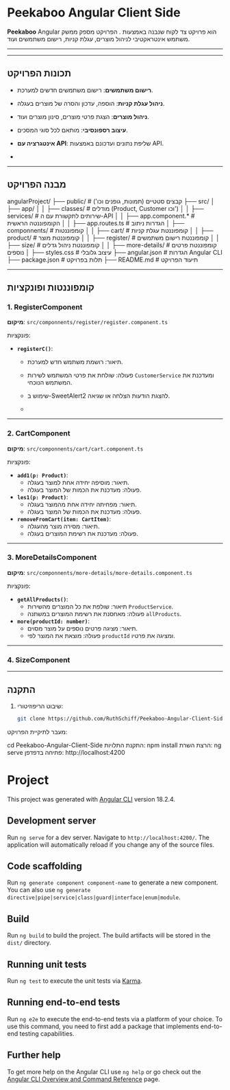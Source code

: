 # Peekaboo Angular Client Side

**Peekaboo**  Angular הוא פרויקט צד לקוח שנבנה באמצעות .
הפרויקט מספק ממשק משתמש אינטראקטיבי לניהול מוצרים, עגלת קניות, רישום משתמשים ועוד.

---



---

## תכונות הפרויקט

- **רישום משתמשים**: רישום משתמשים חדשים למערכת.
- **ניהול עגלת קניות**: הוספה, עדכון והסרה של מוצרים בעגלה.
- **ניהול מוצרים**: הצגת פרטי מוצרים, סינון מוצרים ועוד.
- **עיצוב רספונסיבי**: מותאם לכל סוגי המסכים.
- **אינטגרציה עם API**: שליפת נתונים ועדכונם באמצעות API.

- 

---

## מבנה הפרויקט

angularProject/ ├── public/ # קבצים סטטיים (תמונות, גופנים וכו') ├── src/ │ ├── app/ │ │ ├── classes/ # מודלים (Product, Customer וכו') │ │ ├── services/ # שירותים לתקשורת עם ה-API │ │ ├── app.component.* # הקומפוננטה הראשית │ │ ├── app.routes.ts # הגדרות ניתוב │ ├── componnents/ # קומפוננטות │ │ ├── cart/ # קומפוננטת עגלת קניות │ │ ├── product/ # קומפוננטת מוצר │ │ ├── register/ # קומפוננטת רישום משתמשים │ │ ├── size/ # קומפוננטת ניהול גדלים │ │ ├── more-details/ # קומפוננטת פרטים נוספים │ ├── styles.css # עיצוב גלובלי ├── angular.json # הגדרות Angular CLI ├── package.json # תלות בפרויקט ├── README.md # תיעוד הפרויקט






---

## קומפוננטות ופונקציות

### 1. **RegisterComponent**
**מיקום**: `src/componnents/register/register.component.ts`

פונקציות:
- **`registerC()`**: 
  - תיאור: רושמת משתמש חדש למערכת.
  - פעולה: שולחת את פרטי המשתמש לשירות `CustomerService` ומעדכנת את המשתמש הנוכחי.
  - שימוש ב-SweetAlert2 להצגת הודעות הצלחה או שגיאה.
 
  - 

---

### 2. **CartComponent**
**מיקום**: `src/componnents/cart/cart.component.ts`

פונקציות:
- **`add1(p: Product)`**:
  - תיאור: מוסיפה יחידה אחת למוצר בעגלה.
  - פעולה: מעדכנת את הכמות של המוצר בעגלה.
- **`les1(p: Product)`**:
  - תיאור: מפחיתה יחידה אחת מהמוצר בעגלה.
  - פעולה: מעדכנת את הכמות של המוצר בעגלה.
- **`removeFromCart(item: CartItem)`**:
  - תיאור: מסירה מוצר מהעגלה.
  - פעולה: מעדכנת את רשימת המוצרים בעגלה.

---

### 3. **MoreDetailsComponent**
**מיקום**: `src/componnents/more-details/more-details.component.ts`

פונקציות:
- **`getAllProducts()`**:
  - תיאור: שולפת את כל המוצרים מהשירות `ProductService`.
  - פעולה: מאחסנת את רשימת המוצרים במשתנה `allProducts`.
- **`more(productId: number)`**:
  - תיאור: מציגה פרטים נוספים על מוצר מסוים.
  - פעולה: מוצאת את המוצר לפי `productId` ומציגה את פרטיו.

---

### 4. **SizeComponent**


---

## התקנה

1. שיבוט הריפוזיטורי:
   ```bash
   git clone https://github.com/RuthSchiff/Peekaboo-Angular-Client-Side.git


מעבר לתיקיית הפרויקט:


cd Peekaboo-Angular-Client-Side
התקנת התלויות:
npm install
הרצת השרת:
ng serve
פתיחה בדפדפן:
http://localhost:4200















# Project

This project was generated with [Angular CLI](https://github.com/angular/angular-cli) version 18.2.4.

## Development server

Run `ng serve` for a dev server. Navigate to `http://localhost:4200/`. The application will automatically reload if you change any of the source files.

## Code scaffolding

Run `ng generate component component-name` to generate a new component. You can also use `ng generate directive|pipe|service|class|guard|interface|enum|module`.

## Build

Run `ng build` to build the project. The build artifacts will be stored in the `dist/` directory.

## Running unit tests

Run `ng test` to execute the unit tests via [Karma](https://karma-runner.github.io).

## Running end-to-end tests

Run `ng e2e` to execute the end-to-end tests via a platform of your choice. To use this command, you need to first add a package that implements end-to-end testing capabilities.

## Further help

To get more help on the Angular CLI use `ng help` or go check out the [Angular CLI Overview and Command Reference](https://angular.dev/tools/cli) page.
